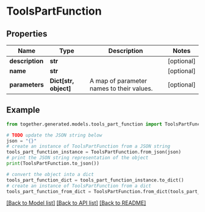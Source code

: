 # ToolsPartFunction


## Properties

Name | Type | Description | Notes
------------ | ------------- | ------------- | -------------
**description** | **str** |  | [optional]
**name** | **str** |  | [optional]
**parameters** | **Dict[str, object]** | A map of parameter names to their values. | [optional]

## Example

```python
from together.generated.models.tools_part_function import ToolsPartFunction

# TODO update the JSON string below
json = "{}"
# create an instance of ToolsPartFunction from a JSON string
tools_part_function_instance = ToolsPartFunction.from_json(json)
# print the JSON string representation of the object
print(ToolsPartFunction.to_json())

# convert the object into a dict
tools_part_function_dict = tools_part_function_instance.to_dict()
# create an instance of ToolsPartFunction from a dict
tools_part_function_from_dict = ToolsPartFunction.from_dict(tools_part_function_dict)
```
[[Back to Model list]](../README.md#documentation-for-models) [[Back to API list]](../README.md#documentation-for-api-endpoints) [[Back to README]](../README.md)
